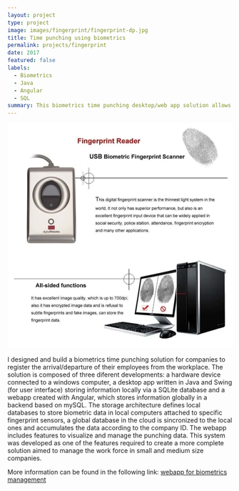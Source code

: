```yaml
---
layout: project
type: project
image: images/fingerprint/fingerprint-dp.jpg
title: Time punching using biometrics
permalink: projects/fingerprint
date: 2017
featured: false
labels:
  - Biometrics
  - Java
  - Angular
  - SQL
summary: This biometrics time punching desktop/web app solution allows the control of arrival/departure times of the workforce of companies. The software incorporates a fingerprint sensor to register unique identification data and tools for metrics visualization.
---
```


<img class="ui medium right floated rounded image zoom medium-amp2" src="../images/fingerprint/fingerprint-u.jpg">

<p class="pjustify">I designed and build a biometrics time punching solution for companies to register the arrival/departure of their employees from the workplace. The solution is composed of three diferent developments: a hardware device connected to a windows computer, a desktop app written in Java and Swing (for user interface) storing information locally via a SQLite database and a webapp created with Angular, which stores information globally in a backend based on mySQL. The storage architecture defines local databases to store biometric data in local computers attached to specific fingerprint sensors, a global database in the cloud is sincronized to the local ones and accumulates the data according to the company ID. The webapp includes features to visualize and manage the punching data. This system was developed as one of  the features required to create a more complete solution aimed to manage the work force in small and medium size companies.</p>

<p class="pjustify">More information can be found in the following link: <a class="hlink" href="https://github.com/juandarr/App_biometrics"><i class="large github icon"></i>webapp for biometrics management</a></p>